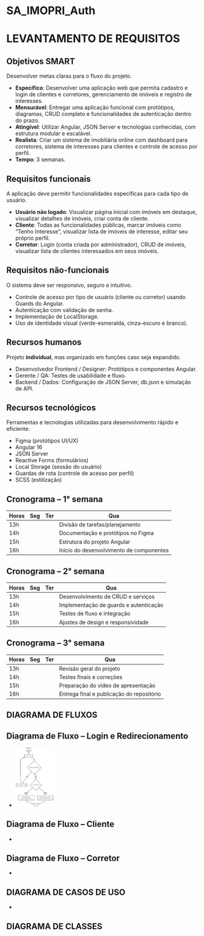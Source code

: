 # SA_IMOPRI_Auth
# LEVANTAMENTO DE REQUISITOS 


## Objetivos SMART
Desenvolver metas claras para o fluxo do projeto.

- **Específico**: Desenvolver uma aplicação web que permita cadastro e login de clientes e corretores, gerenciamento de imóveis e registro de interesses. 
- **Mensurável**: Entregar uma aplicação funcional com protótipos, diagramas, CRUD completo e funcionalidades de autenticação dentro do prazo.
- **Atingível**: Utilizar Angular, JSON Server e tecnologias conhecidas, com estrutura modular e escalável.
- **Realista**: Criar um sistema de imobiliária online com dashboard para corretores, sistema de interesses para clientes e controle de acesso por perfil.
- **Tempo**: 3 semanas.  


## Requisitos funcionais
A aplicação deve permitir funcionalidades específicas para cada tipo de usuário.

- **Usuário não logado**: Visualizar página inicial com imóveis em destaque, visualizar detalhes de imóveis, criar conta de cliente.
- **Cliente**: Todas as funcionalidades públicas, marcar imóveis como “Tenho Interesse”, visualizar lista de imóveis de interesse, editar seu próprio perfil. 
- **Corretor**: Login (conta criada por administrador), CRUD de imóveis, visualizar lista de clientes interessados em seus imóveis.


## Requisitos não-funcionais
O sistema deve ser responsivo, seguro e intuitivo.

- Controle de acesso por tipo de usuário (cliente ou corretor) usando Guards do Angular.
- Autenticação com validação de senha.
- Implementação de LocalStorage.  
- Uso de identidade visual (verde-esmeralda, cinza-escuro e branco).


## Recursos humanos
Projeto **individual**, mas organizado em funções caso seja expandido.

- Desenvolvedor Frontend / Designer: Protótipos e componentes Angular.
- Gerente / QA: Testes de usabilidade e fluxo.
- Backend / Dados: Configuração de JSON Server, db.json e simulação de API.


## Recursos tecnológicos
Ferramentas e tecnologias utilizadas para desenvolvimento rápido e eficiente:

- Figma (protótipos UI/UX)
- Angular 16  
- JSON Server  
- Reactive Forms (formulários)
- Local Storage (sessão do usuário)
- Guardas de rota (controle de acesso por perfil)
- SCSS (estilização)


## Cronograma – 1° semana

| Horas | Seg | Ter | Qua 
|-------|-----|-----|-----
| 13h   |     |     | Divisão de tarefas/planejamento |
| 14h   |     |     | Documentação e protótipos no Figma |
| 15h   |     |     | Estrutura do projeto Angular |
| 16h   |     |     | Início do desenvolvimento de componentes |

## Cronograma – 2° semana

| Horas | Seg | Ter | Qua 
|-------|-----|-----|-----
| 13h   |     |     | Desenvolvimento de CRUD e serviços |
| 14h   |     |     | Implementação de guards e autenticação |
| 15h   |     |     | Testes de fluxo e integração |
| 16h   |     |     | Ajustes de design e responsividade |

## Cronograma – 3° semana

| Horas | Seg | Ter | Qua 
|-------|-----|-----|-----
| 13h   |     |     | Revisão geral do projeto |
| 14h   |     |     | Testes finais e correções |
| 15h   |     |     | Preparação do vídeo de apresentação |
| 16h   |     |     | Entrega final e publicação do repositório |



## DIAGRAMA DE FLUXOS


## Diagrama de Fluxo – Login e Redirecionamento
- <img src="diagrama de fluxos - login.png" width="100">


## Diagrama de Fluxo – Cliente
-


## Diagrama de Fluxo – Corretor
-



## DIAGRAMA DE CASOS DE USO
-


## DIAGRAMA DE CLASSES
